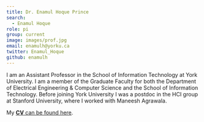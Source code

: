 ```yaml
---
title: Dr. Enamul Hoque Prince
search:
  - Enamul Hoque
role: pi
group: current
image: images/prof.jpg
email: enamulh@yorku.ca
twitter: Enamul_Hoque
github: enamulh
---
```


I am an Assistant Professor in the School of Information Technology at York University. I am a member of the Graduate Faculty for both the Department of Electrical Engineering & Computer Science and the School of Information Technology. Before joining York University I was a postdoc in the HCI group at Stanford University, where I worked with Maneesh Agrawala.

My [**CV** can be found here](https://www.yorku.ca/enamulh/Enamul-cv.pdf).
